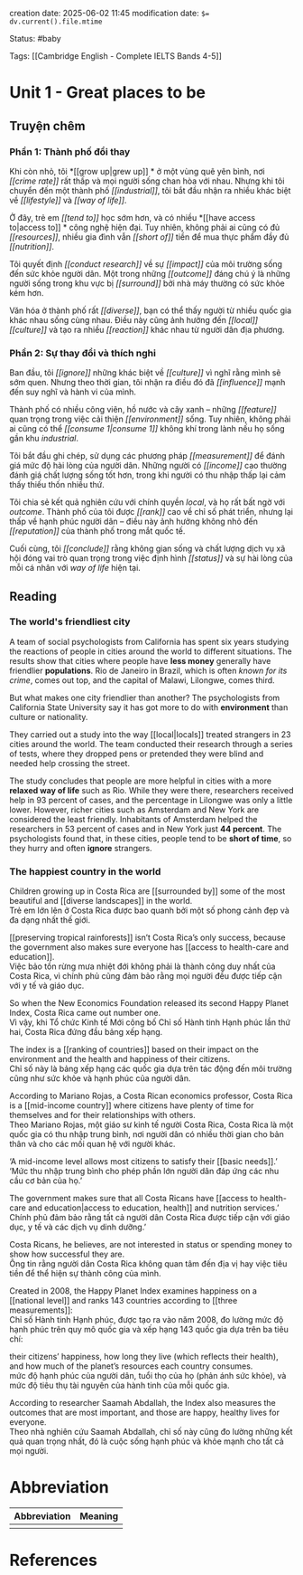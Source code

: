 creation date: 2025-06-02 11:45
modification date: `$= dv.current().file.mtime`

Status: #baby 

Tags: [[Cambridge English - Complete IELTS Bands 4-5]]

# Unit 1 - Great places to be
## Truyện chêm
### **Phần 1: Thành phố đổi thay**

Khi còn nhỏ, tôi *[[grow up|grew up]] * ở một vùng quê yên bình, nơi *[[crime rate]]* rất thấp và mọi người sống chan hòa với nhau. Nhưng khi tôi chuyển đến một thành phố *[[industrial]]*, tôi bắt đầu nhận ra nhiều khác biệt về *[[lifestyle]]* và *[[way of life]]*.

Ở đây, trẻ em *[[tend to]]* học sớm hơn, và có nhiều *[[have access to|access to]] * công nghệ hiện đại. Tuy nhiên, không phải ai cũng có đủ *[[resources]]*, nhiều gia đình vẫn *[[short of]]* tiền để mua thực phẩm đầy đủ *[[nutrition]]*.

Tôi quyết định *[[conduct research]]* về sự *[[impact]]* của môi trường sống đến sức khỏe người dân. Một trong những *[[outcome]]* đáng chú ý là những người sống trong khu vực bị *[[surround]]* bởi nhà máy thường có sức khỏe kém hơn.

Văn hóa ở thành phố rất *[[diverse]]*, bạn có thể thấy người từ nhiều quốc gia khác nhau sống cùng nhau. Điều này cũng ảnh hưởng đến *[[local]] [[culture]]* và tạo ra nhiều *[[reaction]]* khác nhau từ người dân địa phương.
### **Phần 2: Sự thay đổi và thích nghi**

Ban đầu, tôi *[[ignore]]* những khác biệt về *[[culture]]* vì nghĩ rằng mình sẽ sớm quen. Nhưng theo thời gian, tôi nhận ra điều đó đã *[[influence]]* mạnh đến suy nghĩ và hành vi của mình. 

Thành phố có nhiều công viên, hồ nước và cây xanh – những *[[feature]]* quan trọng trong việc cải thiện *[[environment]]* sống. Tuy nhiên, không phải ai cũng có thể *[[consume 1|consume 1]]* không khí trong lành nếu họ sống gần khu *industrial*.

Tôi bắt đầu ghi chép, sử dụng các phương pháp *[[measurement]]* để đánh giá mức độ hài lòng của người dân. Những người có *[[income]]* cao thường đánh giá chất lượng sống tốt hơn, trong khi người có thu nhập thấp lại cảm thấy thiếu thốn nhiều thứ.

Tôi chia sẻ kết quả nghiên cứu với chính quyền *local*, và họ rất bất ngờ với *outcome*. Thành phố của tôi được *[[rank]]* cao về chỉ số phát triển, nhưng lại thấp về hạnh phúc người dân – điều này ảnh hưởng không nhỏ đến *[[reputation]]* của thành phố trong mắt quốc tế.

Cuối cùng, tôi *[[conclude]]* rằng không gian sống và chất lượng dịch vụ xã hội đóng vai trò quan trọng trong việc định hình *[[status]]* và sự hài lòng của mỗi cá nhân với *way of life* hiện tại.

## Reading
### The world's friendliest city

A team of social psychologists from California has spent six years studying the reactions of people in cities around the world to different situations. The results show that cities where people have **less money** generally have friendlier **populations**. Rio de Janeiro in Brazil, which is often *known for its crime*, comes out top, and the capital of Malawi, Lilongwe, comes third.

But what makes one city friendlier than another? The psychologists from California State University say it has got more to do with **environment** than culture or nationality.

They carried out a study into the way [[local|locals]]  treated strangers in 23 cities around the world. The team conducted their research through a series of tests, where they dropped pens or pretended they were blind and needed help crossing the street.

The study concludes that people are more helpful in cities with a more **relaxed way of life** such as Rio. While they were there, researchers received help in 93 percent of cases, and the percentage in Lilongwe was only a little lower. However, richer cities such as Amsterdam and New York are considered the least friendly. Inhabitants of Amsterdam helped the researchers in 53 percent of cases and in New York just **44 percent**. The psychologists found that, in these cities, people tend to be **short of time**, so they hurry and often **ignore** strangers.
### The happiest country in the world
Children growing up in Costa Rica are [[surrounded by]] some of the most beautiful and [[diverse landscapes]] in the world.  
Trẻ em lớn lên ở Costa Rica được bao quanh bởi một số phong cảnh đẹp và đa dạng nhất thế giới.

[[preserving tropical rainforests]] isn’t Costa Rica’s only success, because the government also makes sure everyone has [[access to health-care and education]].  
Việc bảo tồn rừng mưa nhiệt đới không phải là thành công duy nhất của Costa Rica, vì chính phủ cũng đảm bảo rằng mọi người đều được tiếp cận với y tế và giáo dục.

So when the New Economics Foundation released its second Happy Planet Index, Costa Rica came out number one.  
Vì vậy, khi Tổ chức Kinh tế Mới công bố Chỉ số Hành tinh Hạnh phúc lần thứ hai, Costa Rica đứng đầu bảng xếp hạng.

The index is a [[ranking of countries]] based on their impact on the environment and the health and happiness of their citizens.  
Chỉ số này là bảng xếp hạng các quốc gia dựa trên tác động đến môi trường cũng như sức khỏe và hạnh phúc của người dân.

According to Mariano Rojas, a Costa Rican economics professor, Costa Rica is a [[mid-income country]] where citizens have plenty of time for themselves and for their relationships with others.  
Theo Mariano Rojas, một giáo sư kinh tế người Costa Rica, Costa Rica là một quốc gia có thu nhập trung bình, nơi người dân có nhiều thời gian cho bản thân và cho các mối quan hệ với người khác.

‘A mid-income level allows most citizens to satisfy their [[basic needs]].’  
‘Mức thu nhập trung bình cho phép phần lớn người dân đáp ứng các nhu cầu cơ bản của họ.’

The government makes sure that all Costa Ricans have [[access to health-care and education|access to education, health]]  and nutrition services.’  
Chính phủ đảm bảo rằng tất cả người dân Costa Rica được tiếp cận với giáo dục, y tế và các dịch vụ dinh dưỡng.’

Costa Ricans, he believes, are not interested in status or spending money to show how successful they are.  
Ông tin rằng người dân Costa Rica không quan tâm đến địa vị hay việc tiêu tiền để thể hiện sự thành công của mình.

Created in 2008, the Happy Planet Index examines happiness on a [[national level]] and ranks 143 countries according to [[three measurements]]:  
Chỉ số Hành tinh Hạnh phúc, được tạo ra vào năm 2008, đo lường mức độ hạnh phúc trên quy mô quốc gia và xếp hạng 143 quốc gia dựa trên ba tiêu chí:

their citizens’ happiness, how long they live (which reflects their health), and how much of the planet’s resources each country consumes.  
mức độ hạnh phúc của người dân, tuổi thọ của họ (phản ánh sức khỏe), và mức độ tiêu thụ tài nguyên của hành tinh của mỗi quốc gia.

According to researcher Saamah Abdallah, the Index also measures the outcomes that are most important, and those are happy, healthy lives for everyone.  
Theo nhà nghiên cứu Saamah Abdallah, chỉ số này cũng đo lường những kết quả quan trọng nhất, đó là cuộc sống hạnh phúc và khỏe mạnh cho tất cả mọi người.









# Abbreviation

| Abbreviation | Meaning |
| ------------ | ------- |
|              |         |


# References